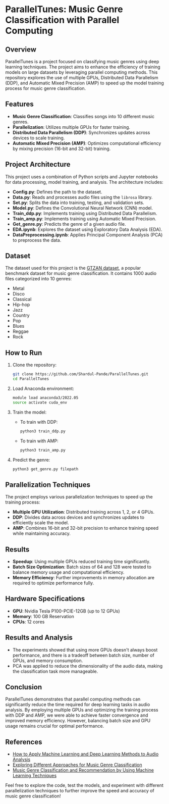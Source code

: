 # ParallelTunes: Music Genre Classification with Parallel Computing

## Overview
ParallelTunes is a project focused on classifying music genres using deep learning techniques. The project aims to enhance the efficiency of training models on large datasets by leveraging parallel computing methods. This repository explores the use of multiple GPUs, Distributed Data Parallelism (DDP), and Automatic Mixed Precision (AMP) to speed up the model training process for music genre classification.

## Features
- **Music Genre Classification**: Classifies songs into 10 different music genres.
- **Parallelization**: Utilizes multiple GPUs for faster training.
- **Distributed Data Parallelism (DDP)**: Synchronizes updates across devices to scale training.
- **Automatic Mixed Precision (AMP)**: Optimizes computational efficiency by mixing precision (16-bit and 32-bit) training.

## Project Architecture
This project uses a combination of Python scripts and Jupyter notebooks for data processing, model training, and analysis. The architecture includes:

- **Config.py**: Defines the path to the dataset.
- **Data.py**: Reads and processes audio files using the `librosa` library.
- **Set.py**: Splits the data into training, testing, and validation sets.
- **Model.py**: Defines the Convolutional Neural Network (CNN) model.
- **Train_ddp.py**: Implements training using Distributed Data Parallelism.
- **Train_amp.py**: Implements training using Automatic Mixed Precision.
- **Get_genre.py**: Predicts the genre of a given audio file.
- **EDA.ipynb**: Explores the dataset using Exploratory Data Analysis (EDA).
- **DataPreprocessing.ipynb**: Applies Principal Component Analysis (PCA) to preprocess the data.

## Dataset
The dataset used for this project is the [GTZAN dataset](https://www.kaggle.com/andradaolteanu/gtzan-dataset-music-genre-classification), a popular benchmark dataset for music genre classification. It contains 1000 audio files categorized into 10 genres:
- Metal
- Disco
- Classical
- Hip-hop
- Jazz
- Country
- Pop
- Blues
- Reggae
- Rock

## How to Run
1. Clone the repository:
   ```bash
   git clone https://github.com/Shardul-Pande/ParallelTunes.git
   cd ParallelTunes
   ```

2. Load Anaconda environment:
   ```bash
   module load anaconda3/2022.05
   source activate cuda_env
   ```

3. Train the model:
   - To train with DDP:
     ```bash
     python3 train_ddp.py
     ```
   - To train with AMP:
     ```bash
     python3 train_amp.py
     ```

4. Predict the genre:
   ```bash
   python3 get_genre.py filepath
   ```

## Parallelization Techniques
The project employs various parallelization techniques to speed up the training process:
- **Multiple GPU Utilization**: Distributed training across 1, 2, or 4 GPUs.
- **DDP**: Divides data across devices and synchronizes updates to efficiently scale the model.
- **AMP**: Combines 16-bit and 32-bit precision to enhance training speed while maintaining accuracy.

## Results
- **Speedup**: Using multiple GPUs reduced training time significantly.
- **Batch Size Optimization**: Batch sizes of 64 and 128 were tested to balance memory usage and computational efficiency.
- **Memory Efficiency**: Further improvements in memory allocation are required to optimize performance fully.
  
## Hardware Specifications
- **GPU**: Nvidia Tesla P100-PCIE-12GB (up to 12 GPUs)
- **Memory**: 100 GB Reservation
- **CPUs**: 12 cores

## Results and Analysis
- The experiments showed that using more GPUs doesn't always boost performance, and there is a tradeoff between batch size, number of GPUs, and memory consumption.
- PCA was applied to reduce the dimensionality of the audio data, making the classification task more manageable.

## Conclusion
ParallelTunes demonstrates that parallel computing methods can significantly reduce the time required for deep learning tasks in audio analysis. By employing multiple GPUs and optimizing the training process with DDP and AMP, we were able to achieve faster convergence and improved memory efficiency. However, balancing batch size and GPU usage remains crucial for optimal performance.

## References
- [How to Apply Machine Learning and Deep Learning Methods to Audio Analysis](https://towardsdatascience.com/how-to-apply-machine-learning-and-deep-learning-methods-to-audio-analysis-615e286fcbbc)
- [Exploring Different Approaches for Music Genre Classification](https://www.sciencedirect.com/science/article/pii/S1110866512000151)
- [Music Genre Classification and Recommendation by Using Machine Learning Techniques](https://ieeexplore.ieee.org/document/8554016)

Feel free to explore the code, test the models, and experiment with different parallelization techniques to further improve the speed and accuracy of music genre classification!

